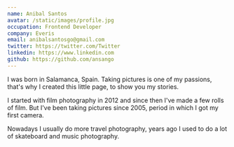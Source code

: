 ```yaml
---
name: Anibal Santos
avatar: /static/images/profile.jpg
occupation: Frontend Developer
company: Everis
email: anibalsantosgo@gmail.com
twitter: https://twitter.com/Twitter
linkedin: https://www.linkedin.com
github: https://github.com/ansango
---
```


I was born in Salamanca, Spain. Taking pictures is one of my passions, that's why I created this little page, to show you my stories.

I started with film photography in 2012 and since then I've made a few rolls of film. But I've been taking pictures since 2005, period in which I got my first camera.

Nowadays I usually do more travel photography, years ago I used to do a lot of skateboard and music photography.
